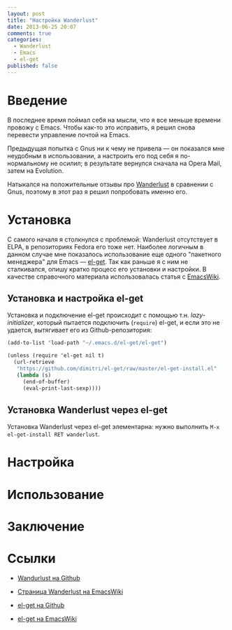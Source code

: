 ```yaml
---
layout: post
title: "Настройка Wanderlust"
date: 2013-06-25 20:07
comments: true
categories:
  - Wanderlust
  - Emacs
  - el-get
published: false
---
```


Введение
========

В последнее время поймал себя на мысли, что я все меньше времени
провожу с Emacs. Чтобы как-то это исправить, я решил снова перевести
управление почтой на Emacs.

Предыдущая попытка с Gnus ни к чему не привела &mdash; он показался
мне неудобным в использовании, а настроить его под себя я
по-нормальному не осилил; в результате вернулся
сначала на Opera Mail, затем на Evolution.

Натыкался на положительные отзывы про [Wanderlust][wanderlust] в
сравнении с Gnus, поэтому в этот раз я решил попробовать именно его.

<!-- more -->

Установка
=========

C самого началя я столкнулся с проблемой: Wanderlust отсутствует в
ELPA, в репозиториях Fedora его тоже нет. Наиболее логичным в данном
случае мне показалось использование еще одного "пакетного менеджера"
для Emacs &mdash; [el-get][el-get]. Так как раньше я с ним не
сталкивался, опишу кратко процесс его установки и настройки. В
качестве справочного материала использовалась статья с
[EmacsWiki][el-get-emacswiki].

Установка и настройка el-get
----------------------------

Установка и подключение el-get происходит с помощью т.н.
_lazy-initializer_, который пытается подключить (`require`) el-get, и
если это не удается, вытягивает его из Github-репозитория:

``` scheme
(add-to-list 'load-path "~/.emacs.d/el-get/el-get")

(unless (require 'el-get nil t)
  (url-retrieve
   "https://github.com/dimitri/el-get/raw/master/el-get-install.el"
   (lambda (s)
     (end-of-buffer)
     (eval-print-last-sexp))))
```

Установка Wanderlust через el-get
---------------------------------

Установка Wanderlust через el-get элементарна: нужно выполнить `M-x
el-get-install RET wanderlust`.

Настройка
=========

Использование
=============

Заключение
==========

Ссылки
======

- [Wandurlust на Github][wanderlust]

- [Страница Wanderlust на EmacsWiki][wanderlust-emacswiki]

- [el-get на Github][el-get]

- [el-get на EmacsWiki][el-get-emacswiki]

[wanderlust]: https://github.com/wanderlust/wanderlust

[wanderlust-emacswiki]: http://www.emacswiki.org/emacs/WanderLust

[el-get]: https://github.com/dimitri/el-get

[el-get-emacswiki]: http://www.emacswiki.org/emacs/el-get

